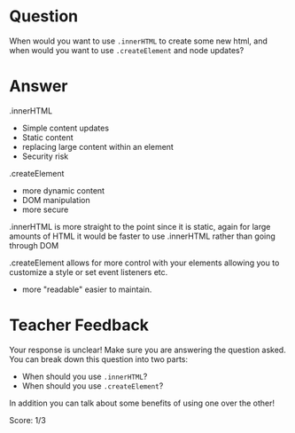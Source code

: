 # Question

When would you want to use `.innerHTML` to create some new html, and when would you want to use `.createElement` and node updates?

# Answer

.innerHTML 

- Simple content updates
- Static content
- replacing large content within an element
- <!-- "Attackers can use the HTML <script> tag to insert and run malicious code in your app" --> Security risk


.createElement 
-  more dynamic content
- DOM manipulation
- more secure

.innerHTML is more straight to the point since it is static, again for large amounts of HTML it would be faster to use .innerHTML rather than going through DOM

.createElement allows for more control with your elements allowing you to customize a style or set event listeners etc.

- more "readable" easier to maintain.

# Teacher Feedback

Your response is unclear! Make sure you are answering the question asked. You can break down this question into two parts:

- When should you use `.innerHTML`?
- When should you use `.createElement`?

In addition you can talk about some benefits of using one over the other!

Score: 1/3
